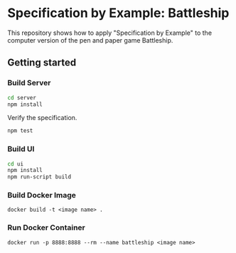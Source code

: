 # Specification by Example: Battleship

This repository shows how to apply "Specification by Example" to the computer version of the pen and paper game Battleship.

## Getting started

### Build Server

``` bash
cd server
npm install
```

Verify the specification.

``` bash
npm test
```

### Build UI

``` bash
cd ui
npm install
npm run-script build
```

### Build Docker Image

```
docker build -t <image name> .
```

### Run Docker Container

```
docker run -p 8888:8888 --rm --name battleship <image name>
```
